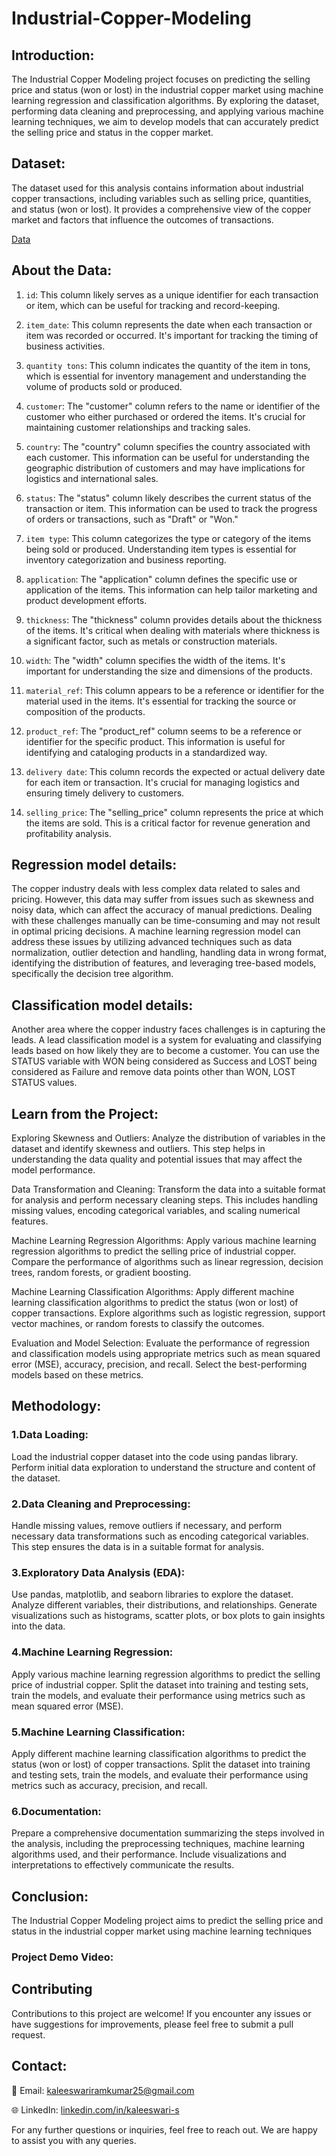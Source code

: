 # Industrial-Copper-Modeling
## Introduction:

The Industrial Copper Modeling project focuses on predicting the selling price and status (won or lost) in the industrial copper market using machine learning regression and classification algorithms. By exploring the dataset, performing data cleaning and preprocessing, and applying various machine learning techniques, we aim to develop models that can accurately predict the selling price and status in the copper market.

## Dataset:

The dataset used for this analysis contains information about industrial copper transactions, including variables such as selling price, quantities, and status (won or lost). It provides a comprehensive view of the copper market and factors that influence the outcomes of transactions.

[Data](https://docs.google.com/spreadsheets/d/18eR6DBe5TMWU9FnIewaGtsepDbV4BOyr/edit?usp=sharing&ouid=104970222914596366601&rtpof=true&sd=true)

## About the Data:

1. `id`: This column likely serves as a unique identifier for each transaction or item, which can be useful for tracking and record-keeping.

2. `item_date`: This column represents the date when each transaction or item was recorded or occurred. It's important for tracking the timing of business activities.

3. `quantity tons`: This column indicates the quantity of the item in tons, which is essential for inventory management and understanding the volume of products sold or produced.

4. `customer`: The "customer" column refers to the name or identifier of the customer who either purchased or ordered the items. It's crucial for maintaining customer relationships and tracking sales.

5. `country`: The "country" column specifies the country associated with each customer. This information can be useful for understanding the geographic distribution of customers and may have implications for logistics and international sales.

6. `status`: The "status" column likely describes the current status of the transaction or item. This information can be used to track the progress of orders or transactions, such as "Draft" or "Won."

7. `item type`: This column categorizes the type or category of the items being sold or produced. Understanding item types is essential for inventory categorization and business reporting.

8. `application`: The "application" column defines the specific use or application of the items. This information can help tailor marketing and product development efforts.

9. `thickness`: The "thickness" column provides details about the thickness of the items. It's critical when dealing with materials where thickness is a significant factor, such as metals or construction materials.

10. `width`: The "width" column specifies the width of the items. It's important for understanding the size and dimensions of the products.

11. `material_ref`: This column appears to be a reference or identifier for the material used in the items. It's essential for tracking the source or composition of the products.

12. `product_ref`: The "product_ref" column seems to be a reference or identifier for the specific product. This information is useful for identifying and cataloging products in a standardized way.

13. `delivery date`: This column records the expected or actual delivery date for each item or transaction. It's crucial for managing logistics and ensuring timely delivery to customers.

14. `selling_price`: The "selling_price" column represents the price at which the items are sold. This is a critical factor for revenue generation and profitability analysis.

## Regression model details:

The copper industry deals with less complex data related to sales and pricing. However, this data may suffer from issues such as skewness and noisy data, which can affect the accuracy of manual predictions. Dealing with these challenges manually can be time-consuming and may not result in optimal pricing decisions. A machine learning regression model can address these issues by utilizing advanced techniques such as data normalization, outlier detection and handling, handling data in wrong format, identifying the distribution of features, and leveraging tree-based models, specifically the decision tree algorithm.

## Classification model details:

Another area where the copper industry faces challenges is in capturing the leads. A lead classification model is a system for evaluating and classifying leads based on how likely they are to become a customer. You can use the STATUS variable with WON being considered as Success and LOST being considered as Failure and remove data points other than WON, LOST STATUS values.

## Learn from the Project:

Exploring Skewness and Outliers: Analyze the distribution of variables in the dataset and identify skewness and outliers. This step helps in understanding the data quality and potential issues that may affect the model performance.

Data Transformation and Cleaning: Transform the data into a suitable format for analysis and perform necessary cleaning steps. This includes handling missing values, encoding categorical variables, and scaling numerical features.

Machine Learning Regression Algorithms: Apply various machine learning regression algorithms to predict the selling price of industrial copper. Compare the performance of algorithms such as linear regression, decision trees, random forests, or gradient boosting.

Machine Learning Classification Algorithms: Apply different machine learning classification algorithms to predict the status (won or lost) of copper transactions. Explore algorithms such as logistic regression, support vector machines, or random forests to classify the outcomes.

Evaluation and Model Selection: Evaluate the performance of regression and classification models using appropriate metrics such as    mean squared error (MSE), accuracy, precision, and recall. Select the best-performing models based on these metrics.

## Methodology:

### 1.Data Loading:
Load the industrial copper dataset into the code using pandas library. Perform initial data exploration to understand the structure and content of the dataset.

### 2.Data Cleaning and Preprocessing:
Handle missing values, remove outliers if necessary, and perform necessary data transformations such as encoding categorical variables. This step ensures the data is in a suitable format for analysis.

### 3.Exploratory Data Analysis (EDA):
Use pandas, matplotlib, and seaborn libraries to explore the dataset. Analyze different variables, their distributions, and relationships. Generate visualizations such as histograms, scatter plots, or box plots to gain insights into the data.

### 4.Machine Learning Regression:
Apply various machine learning regression algorithms to predict the selling price of industrial copper. Split the dataset into training and testing sets, train the models, and evaluate their performance using metrics such as mean squared error (MSE).

### 5.Machine Learning Classification:
Apply different machine learning classification algorithms to predict the status (won or lost) of copper transactions. Split the dataset into training and testing sets, train the models, and evaluate their performance using metrics such as accuracy, precision, and recall.

### 6.Documentation:
Prepare a comprehensive documentation summarizing the steps involved in the analysis, including the preprocessing techniques, machine learning algorithms used, and their performance. Include visualizations and interpretations to effectively communicate the results.

## Conclusion:
The Industrial Copper Modeling project aims to predict the selling price and status in the industrial copper market using machine learning techniques

### Project Demo Video: 

## Contributing
Contributions to this project are welcome! If you encounter any issues or have suggestions for improvements, please feel free to submit a pull request.

## Contact:

📧 Email: kaleeswariramkumar25@gmail.com 

🌐 LinkedIn: [linkedin.com/in/kaleeswari-s](https://www.linkedin.com/in/kaleeswari-s-081a392a6/)

For any further questions or inquiries, feel free to reach out. We are happy to assist you with any queries.

